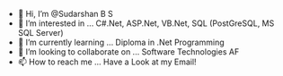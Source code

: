 - 👋 Hi, I’m @Sudarshan B S
- 👀 I’m interested in ... C#.Net, ASP.Net, VB.Net, SQL (PostGreSQL, MS SQL Server) 
- 🌱 I’m currently learning ... Diploma in .Net Programming
- 💞️ I’m looking to collaborate on ... Software Technologies AF
- 📫 How to reach me ... Have a Look at my Email!

<!---
sudarshanbs/sudarshanbs is a ✨ special ✨ repository because its `README.md` (this file) appears on your GitHub profile.
You can click the Preview link to take a look at your changes.
--->
